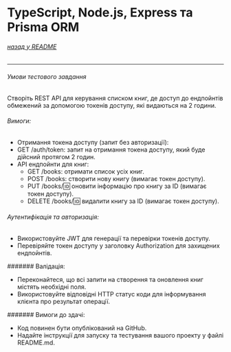 # TypeScript, Node.js, Express та Prisma ORM

###### [назад у README](README.md)

---
###### Умови тестового завдання

Створіть REST API для керування списком книг, де доступ до ендпойнтів обмежений за допомогою токенів доступу, які видаються на 2 години.

###### Вимоги:
* Отримання токена доступу (запит без авторизації):
* GET /auth/token: запит на отримання токена доступу, який буде дійсний протягом 2 годин.
* API ендпойнти для книг:
    * GET /books: отримати список усіх книг.
    * POST /books: створити нову книгу (вимагає токен доступу).
    * PUT /books/:id: оновити інформацію про книгу за ID (вимагає токен доступу).
    * DELETE /books/:id: видалити книгу за ID (вимагає токен доступу).

###### Аутентифікація та авторизація:
* Використовуйте JWT для генерації та перевірки токенів доступу.
* Перевіряйте токен доступу у заголовку Authorization для захищених ендпойнтів.

####### Валідація:
* Переконайтеся, що всі запити на створення та оновлення книг містять необхідні поля.
* Використовуйте відповідні HTTP статус коди для інформування клієнта про результат операції.

####### Вимоги до здачі:
* Код повинен бути опублікований на GitHub.
* Надайте інструкції для запуску та тестування вашого проекту у файлі README.md.
